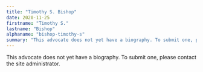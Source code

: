 ```yaml
---
title: "Timothy S. Bishop"
date: 2020-11-25
firstname: "Timothy S."
lastname: "Bishop"
alphaname: "bishop-timothy-s"
summary: "This advocate does not yet have a biography. To submit one, please contact the site administrator."
---
```

This advocate does not yet have a biography. To submit one, please contact the site administrator.

